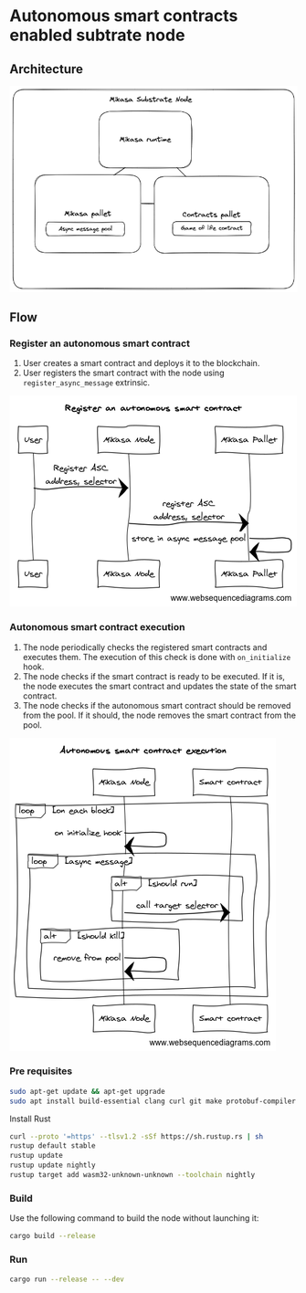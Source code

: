 # Autonomous smart contracts enabled subtrate node

## Architecture

![Architecture](docs/img/mikasa-node-architecture.png)

## Flow

### Register an autonomous smart contract

1. User creates a smart contract and deploys it to the blockchain.
2. User registers the smart contract with the node using `register_async_message` extrinsic.

![Architecture](docs/img/register-asc.png)

### Autonomous smart contract execution

1. The node periodically checks the registered smart contracts and executes them. The execution of this check is done with `on_initialize` hook.
2. The node checks if the smart contract is ready to be executed. If it is, the node executes the smart contract and updates the state of the smart contract.
3. The node checks if the autonomous smart contract should be removed from the pool. If it should, the node removes the smart contract from the pool.

![Architecture](docs/img/autonomous-smart-contract-execution-sequence-diagram.png)
### Pre requisites

```sh
sudo apt-get update && apt-get upgrade
sudo apt install build-essential clang curl git make protobuf-compiler libprotobuf-dev
```
Install Rust

```sh
curl --proto '=https' --tlsv1.2 -sSf https://sh.rustup.rs | sh
rustup default stable
rustup update
rustup update nightly
rustup target add wasm32-unknown-unknown --toolchain nightly
```


### Build

Use the following command to build the node without launching it:

```sh
cargo build --release
```

### Run

```sh
cargo run --release -- --dev
```
